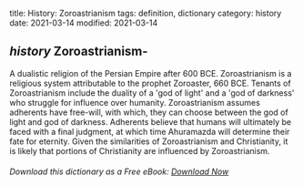 title: History: Zoroastrianism
tags: definition, dictionary
category: history
date: 2021-03-14
modified: 2021-03-14

## _history_  Zoroastrianism-
A dualistic religion of the Persian Empire after
  600 BCE.
 Zoroastrianism is a religious system attributable to
the prophet Zoroaster,   660 BCE.
  Tenants of Zoroastrianism
include the duality of a 'god of light' and a 'god of darkness' who
struggle for influence over humanity.  Zoroastrianism assumes
adherents have free-will, with which, they can choose between the god
of light and god of darkness. Adherents believe that humans will
ultimately be faced with a final judgment, at which time Ahuramazda will
determine their fate for eternity.   Given the similarities of
Zoroastrianism and Christianity, it is likely that portions of
Christianity are influenced by Zoroastrianism.


###### Download *this* dictionary as a Free eBook: [Download Now]({static}static/SerfHistoryDictionary.pdf)

